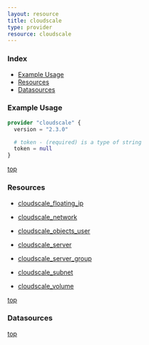 ```yaml
---
layout: resource
title: cloudscale
type: provider
resource: cloudscale
---
```


### Index

- [Example Usage](#example-usage)
- [Resources](#resources)
- [Datasources](#datasources)

### Example Usage

```terraform
provider "cloudscale" {
  version = "2.3.0"

  # token - (required) is a type of string
  token = null
}
```

[top](#index)

### Resources


- [cloudscale_floating_ip](./r/cloudscale_floating_ip.md)

- [cloudscale_network](./r/cloudscale_network.md)

- [cloudscale_objects_user](./r/cloudscale_objects_user.md)

- [cloudscale_server](./r/cloudscale_server.md)

- [cloudscale_server_group](./r/cloudscale_server_group.md)

- [cloudscale_subnet](./r/cloudscale_subnet.md)

- [cloudscale_volume](./r/cloudscale_volume.md)


[top](#index)

### Datasources



[top](#index)